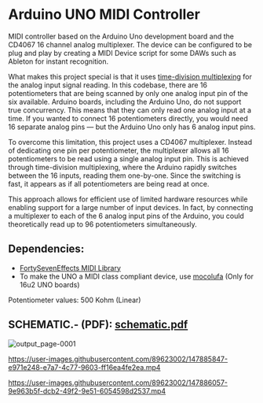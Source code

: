 # Arduino UNO MIDI Controller
MIDI controller based on the Arduino Uno development board and the CD4067 16 channel analog multiplexer. The device can be configured to be plug and play by creating a MIDI Device script for some DAWs such as Ableton for instant recognition.

What makes this project special is that it uses [time-division multiplexing](https://en.wikipedia.org/wiki/Multiplexing#Time-division_multiplexing) for the analog input signal reading. In this codebase, there are 16 potentiometers that are being scanned by only one analog input pin of the six available. Arduino boards, including the Arduino Uno, do not support true concurrency. This means that they can only read one analog input at a time. If you wanted to connect 16 potentiometers directly, you would need 16 separate analog pins — but the Arduino Uno only has 6 analog input pins.

To overcome this limitation, this project uses a CD4067 multiplexer. Instead of dedicating one pin per potentiometer, the multiplexer allows all 16 potentiometers to be read using a single analog input pin. This is achieved through time-division multiplexing, where the Arduino rapidly switches between the 16 inputs, reading them one-by-one. Since the switching is fast, it appears as if all potentiometers are being read at once.

This approach allows for efficient use of limited hardware resources while enabling support for a large number of input devices. In fact, by connecting a multiplexer to each of the 6 analog input pins of the Arduino, you could theoretically read up to 96 potentiometers simultaneously.

## Dependencies:
-  [FortySevenEffects MIDI Library](https://github.com/FortySevenEffects/arduino_midi_library)
-  To make the UNO a MIDI class compliant device, use [mocolufa](https://github.com/kuwatay/mocolufa) (Only for 16u2 UNO boards)

Potentiometer values: 500 Kohm (Linear)

## SCHEMATIC.- (PDF): [schematic.pdf](https://github.com/SSMTBPSSCNTPGTS/Arduino-Uno-MIDI-Controller/files/7755505/output.pdf)

![output_page-0001](https://user-images.githubusercontent.com/89623002/146935323-eefda356-657d-44a9-914d-c8104fda27a6.jpg)


https://user-images.githubusercontent.com/89623002/147885847-e971e248-e7a7-4c77-9603-ff16ea4fe2ea.mp4



https://user-images.githubusercontent.com/89623002/147886057-9e963b5f-dcb2-49f2-9e51-6054598d2537.mp4

